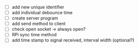 - [ ] add new unique identifier 
- [ ] add individual debounce time
- [ ] create server program
- [ ] add send method to client
- [ ] check open socket -> always open?
- [ ] RPi sync time method
- [ ] add time stamp to signal received, interval width (optional?)
